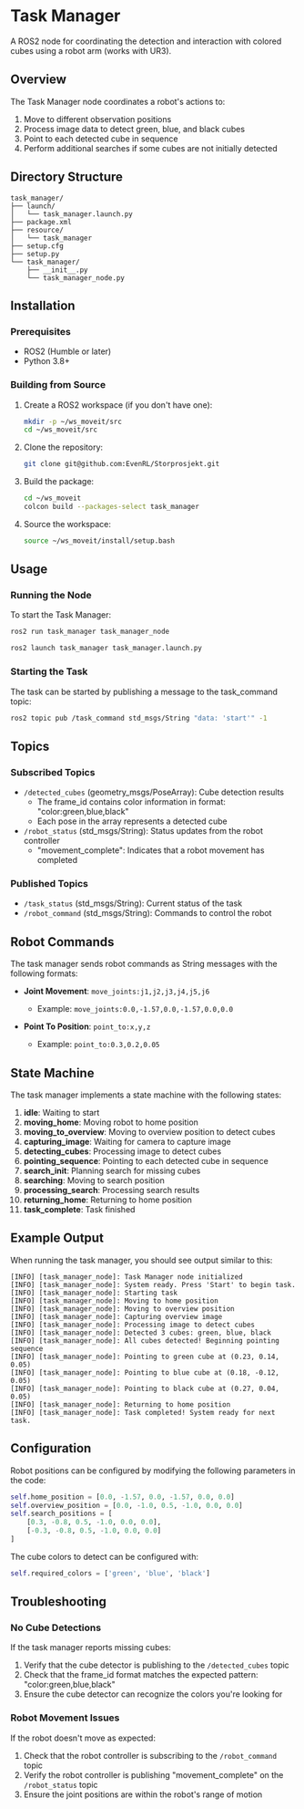 # Task Manager

A ROS2 node for coordinating the detection and interaction with colored cubes using a robot arm (works with UR3).

## Overview

The Task Manager node coordinates a robot's actions to:
1. Move to different observation positions
2. Process image data to detect green, blue, and black cubes
3. Point to each detected cube in sequence
4. Perform additional searches if some cubes are not initially detected
## Directory Structure

```
task_manager/
├── launch/
│   └── task_manager.launch.py
├── package.xml
├── resource/
│   └── task_manager
├── setup.cfg
├── setup.py
└── task_manager/
    ├── __init__.py
    └── task_manager_node.py
```

## Installation

### Prerequisites
- ROS2 (Humble or later)
- Python 3.8+

### Building from Source

1. Create a ROS2 workspace (if you don't have one):
   ```bash
   mkdir -p ~/ws_moveit/src
   cd ~/ws_moveit/src
   ```

2. Clone the repository:
   ```bash
   git clone git@github.com:EvenRL/Storprosjekt.git
   ```

3. Build the package:
   ```bash
   cd ~/ws_moveit
   colcon build --packages-select task_manager
   ```

4. Source the workspace:
   ```bash
   source ~/ws_moveit/install/setup.bash
   ```

## Usage

### Running the Node

To start the Task Manager:

```bash
ros2 run task_manager task_manager_node
```
```bash
ros2 launch task_manager task_manager.launch.py
```
### Starting the Task

The task can be started by publishing a message to the task_command topic:

```bash
ros2 topic pub /task_command std_msgs/String "data: 'start'" -1
```

## Topics

### Subscribed Topics
- `/detected_cubes` (geometry_msgs/PoseArray): Cube detection results
  - The frame_id contains color information in format: "color:green,blue,black"
  - Each pose in the array represents a detected cube
- `/robot_status` (std_msgs/String): Status updates from the robot controller
  - "movement_complete": Indicates that a robot movement has completed

### Published Topics
- `/task_status` (std_msgs/String): Current status of the task
- `/robot_command` (std_msgs/String): Commands to control the robot

## Robot Commands

The task manager sends robot commands as String messages with the following formats:

- **Joint Movement**: `move_joints:j1,j2,j3,j4,j5,j6`
  - Example: `move_joints:0.0,-1.57,0.0,-1.57,0.0,0.0`
  
- **Point To Position**: `point_to:x,y,z`
  - Example: `point_to:0.3,0.2,0.05`

## State Machine

The task manager implements a state machine with the following states:

1. **idle**: Waiting to start
2. **moving_home**: Moving robot to home position
3. **moving_to_overview**: Moving to overview position to detect cubes
4. **capturing_image**: Waiting for camera to capture image
5. **detecting_cubes**: Processing image to detect cubes
6. **pointing_sequence**: Pointing to each detected cube in sequence
7. **search_init**: Planning search for missing cubes
8. **searching**: Moving to search position
9. **processing_search**: Processing search results
10. **returning_home**: Returning to home position
11. **task_complete**: Task finished

## Example Output

When running the task manager, you should see output similar to this:

```
[INFO] [task_manager_node]: Task Manager node initialized
[INFO] [task_manager_node]: System ready. Press 'Start' to begin task.
[INFO] [task_manager_node]: Starting task
[INFO] [task_manager_node]: Moving to home position
[INFO] [task_manager_node]: Moving to overview position
[INFO] [task_manager_node]: Capturing overview image
[INFO] [task_manager_node]: Processing image to detect cubes
[INFO] [task_manager_node]: Detected 3 cubes: green, blue, black
[INFO] [task_manager_node]: All cubes detected! Beginning pointing sequence
[INFO] [task_manager_node]: Pointing to green cube at (0.23, 0.14, 0.05)
[INFO] [task_manager_node]: Pointing to blue cube at (0.18, -0.12, 0.05)
[INFO] [task_manager_node]: Pointing to black cube at (0.27, 0.04, 0.05)
[INFO] [task_manager_node]: Returning to home position
[INFO] [task_manager_node]: Task completed! System ready for next task.
```

## Configuration

Robot positions can be configured by modifying the following parameters in the code:

```python
self.home_position = [0.0, -1.57, 0.0, -1.57, 0.0, 0.0]
self.overview_position = [0.0, -1.0, 0.5, -1.0, 0.0, 0.0]
self.search_positions = [
    [0.3, -0.8, 0.5, -1.0, 0.0, 0.0],
    [-0.3, -0.8, 0.5, -1.0, 0.0, 0.0]
]
```

The cube colors to detect can be configured with:

```python
self.required_colors = ['green', 'blue', 'black']
```

## Troubleshooting

### No Cube Detections

If the task manager reports missing cubes:

1. Verify that the cube detector is publishing to the `/detected_cubes` topic
2. Check that the frame_id format matches the expected pattern: "color:green,blue,black"
3. Ensure the cube detector can recognize the colors you're looking for

### Robot Movement Issues

If the robot doesn't move as expected:

1. Check that the robot controller is subscribing to the `/robot_command` topic
2. Verify the robot controller is publishing "movement_complete" on the `/robot_status` topic
3. Ensure the joint positions are within the robot's range of motion
